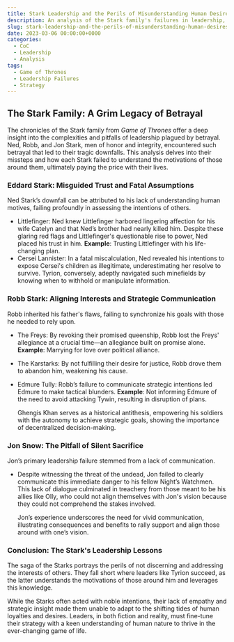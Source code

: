 ```yaml
---
title: Stark Leadership and the Perils of Misunderstanding Human Desires
description: An analysis of the Stark family's failures in leadership, focusing on understanding motivations and strategic misalignment.
slug: stark-leadership-and-the-perils-of-misunderstanding-human-desires
date: 2023-03-06 00:00:00+0000
categories:
  - CoC
  - Leadership
  - Analysis
tags:
  - Game of Thrones
  - Leadership Failures
  - Strategy
---
```


## The Stark Family: A Grim Legacy of Betrayal

  The chronicles of the Stark family from *Game of Thrones* offer a deep insight into the complexities and pitfalls of leadership plagued by betrayal. Ned, Robb, and Jon Stark, men of honor and integrity, encountered such betrayal that led to their tragic downfalls. This analysis delves into their missteps and how each Stark failed to understand the motivations of those around them, ultimately paying the price with their lives.

### Eddard Stark: Misguided Trust and Fatal Assumptions

  Ned Stark’s downfall can be attributed to his lack of understanding human motives, failing profoundly in assessing the intentions of others.

- Littlefinger: Ned knew Littlefinger harbored lingering affection for his wife Catelyn and that Ned’s brother had nearly killed him. Despite these glaring red flags and Littlefinger's questionable rise to power, Ned placed his trust in him. **Example**: Trusting Littlefinger with his life-changing plan.
- Cersei Lannister: In a fatal miscalculation, Ned revealed his intentions to expose Cersei's children as illegitimate, underestimating her resolve to survive. Tyrion, conversely, adeptly navigated such minefields by knowing when to withhold or manipulate information.

### Robb Stark: Aligning Interests and Strategic Communication

  Robb inherited his father's flaws, failing to synchronize his goals with those he needed to rely upon.

- The Freys: By revoking their promised queenship, Robb lost the Freys' allegiance at a crucial time—an allegiance built on promise alone. **Example**: Marrying for love over political alliance.
- The Karstarks: By not fulfilling their desire for justice, Robb drove them to abandon him, weakening his cause.
- Edmure Tully: Robb’s failure to communicate strategic intentions led Edmure to make tactical blunders. **Example**: Not informing Edmure of the need to avoid attacking Tywin, resulting in disruption of plans.

  Ghengis Khan serves as a historical antithesis, empowering his soldiers with the autonomy to achieve strategic goals, showing the importance of decentralized decision-making.

### Jon Snow: The Pitfall of Silent Sacrifice

  Jon’s primary leadership failure stemmed from a lack of communication.

- Despite witnessing the threat of the undead, Jon failed to clearly communicate this immediate danger to his fellow Night’s Watchmen. This lack of dialogue culminated in treachery from those meant to be his allies like Olly, who could not align themselves with Jon's vision because they could not comprehend the stakes involved.

  Jon’s experience underscores the need for vivid communication, illustrating consequences and benefits to rally support and align those around with one’s vision.

### Conclusion: The Stark's Leadership Lessons

  The saga of the Starks portrays the perils of not discerning and addressing the interests of others. They fall short where leaders like Tyrion succeed, as the latter understands the motivations of those around him and leverages this knowledge.

  While the Starks often acted with noble intentions, their lack of empathy and strategic insight made them unable to adapt to the shifting tides of human loyalties and desires. Leaders, in both fiction and reality, must fine-tune their strategy with a keen understanding of human nature to thrive in the ever-changing game of life.
